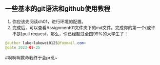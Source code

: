 ## 一些基本的git语法和github使用教程

1. 你应该先阅读ch01，进行环境的配置。
2. 完成后，可以查看Assignment01文件夹下的md文件。完成你的第一个(或许不是)pull request，那么，你已经超过全国99%的大学生了！



```java
@author luke<lukewei0125@foxmail.com>
@date 2023-09-25
```



#啊啊啊救命我终于会pr惹~
